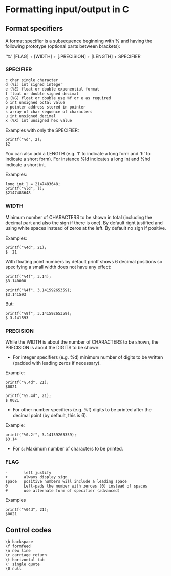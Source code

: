 # Formatting input/output in C

## Format specifiers

A format specifier is a subsequence beginning with % and having the following prototype (optional parts between brackets):

'%' [FLAG] + [WIDTH] + [.PRECISION] + [LENGTH] + SPECIFIER 

### SPECIFIER

	c char single character
	d (%i) int signed integer
	e (%E) float or double exponential format
	f float or double signed decimal
	g (%G) float or double use %f or e as required
	o int unsigned octal value
	p pointer address stored in pointer
	s array of char sequence of characters
	u int unsigned decimal
	x (%X) int unsigned hex value

Examples with only the SPECIFIER:

	printf("%d", 2);
	$2

You can also add a LENGTH (e.g. 'l' to indicate a long form and 'h' to indicate a short form). For instance %ld indicates a long int and %hd indicate a short int.

Examples:

	long int l = 2147483648;
	printf("%ld", l);
	$2147483648 

### WIDTH

Minimum number of CHARACTERS to be shown in total (including the decimal part and also the sign if there is one). By default right justified and using white spaces instead of zeros at the left. By default no sign if positive.

Examples:

	printf("%4d", 21);
	$  21

With floating point numbers by default printf shows 6 decimal positions so specifying a small width does not have any effect: 

	printf("%4f", 3.14); 
	$3.140000

	printf("%4f", 3.14159265359);
	$3.141593

But:

	printf("%9f", 3.14159265359);
	$ 3.141593


### PRECISION

While the WIDTH is about the number of CHARACTERS to be shown, the PRECISION is about the DIGITS to be shown:

* For integer specifiers (e.g. %d) minimum number of digits to be written (padded with leading zeros if necessary).

Example:

	printf("%.4d", 21);
	$0021

	printf("%5.4d", 21);
	$ 0021

* For other number specifiers (e.g. %f) digits to be printed after the decimal point (by default, this is 6).

Example:

	printf("%0.2f", 3.14159265359);
	$3.14

* For s: Maximum number of characters to be printed. 

### FLAG

	-		left justify
	+		always display sign
	space   positive numbers will include a leading space
	0		Left-pads the number with zeroes (0) instead of spaces 
	#		use alternate form of specifier (advanced)

Examples

	printf("%04d", 21);
	$0021

## Control codes

	\b backspace
	\f formfeed
	\n new line
	\r carriage return
	\t horizontal tab
	\' single quote
	\0 null